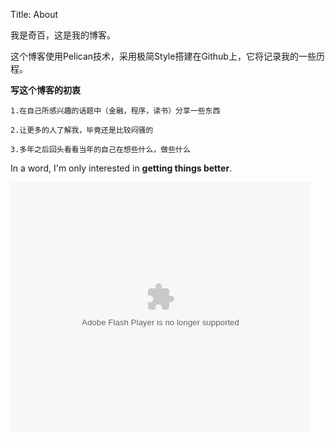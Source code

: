 ﻿Title: About

我是奇百，这是我的博客。

这个博客使用Pelican技术，采用极简Style搭建在Github上，它将记录我的一些历程。

**写这个博客的初衷**

    1.在自己所感兴趣的话题中（金融，程序，读书）分享一些东西
    
    2.让更多的人了解我，毕竟还是比较闷骚的

    3.多年之后回头看看当年的自己在想些什么，做些什么


In a word, I'm only interested in **getting things better**.

<embed src="http://static.youku.com/v1.0.0149/v/swf/loader.swf?VideoIDS=XMzExMzIxODA0&winType=adshow&isAutoPlay=true" quality="best" width="480" height="400" align="middle" allowScriptAccess="never"  allowNetworking="internal" type="application/x-shockwave-flash"></embed>

